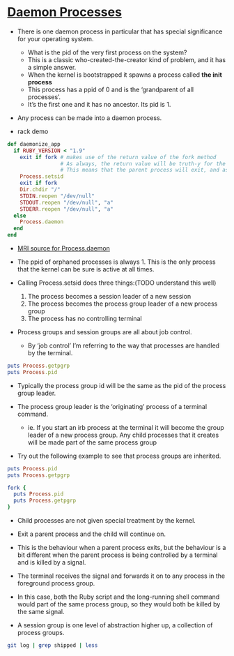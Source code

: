 # [Daemon Processes](https://workingwithruby.com/wwup/daemons/)

+ There is one daemon process in particular that has special significance for your operating system.
    + What is the pid of the very first process on the system?
    + This is a classic who-created-the-creator kind of problem, and it has a simple answer.
    + When the kernel is bootstrapped it spawns a process called **the init process**
    + This process has a ppid of 0 and is the ‘grandparent of all processes’.
    + It’s the first one and it has no ancestor. Its pid is 1.

+ Any process can be made into a daemon process.

+ rack demo
```ruby
def daemonize_app
  if RUBY_VERSION < "1.9"
    exit if fork # makes use of the return value of the fork method
                 # As always, the return value will be truth-y for the parent and false-y for the child
                 # This means that the parent process will exit, and as we know, orphaned child processes carry on as normal.
    Process.setsid
    exit if fork
    Dir.chdir "/"
    STDIN.reopen "/dev/null"
    STDOUT.reopen "/dev/null", "a"
    STDERR.reopen "/dev/null", "a"
  else
    Process.daemon
  end
end
```

+ [MRI source for Process.daemon](https://github.com/ruby/ruby/blob/c852d76f46a68e28200f0c3f68c8c67879e79c86/process.c#L4817-4860)

+ The ppid of orphaned processes is always 1. This is the only process that the kernel can be sure is active at all times.

+ Calling Process.setsid does three things:(TODO understand this well)
    1. The process becomes a session leader of a new session
    2. The process becomes the process group leader of a new process group
    3. The process has no controlling terminal

+ Process groups and session groups are all about job control.
    + By ‘job control’ I’m referring to the way that processes are handled by the terminal.

```ruby
puts Process.getpgrp
puts Process.pid
```

+ Typically the process group id will be the same as the pid of the process group leader.
+ The process group leader is the ‘originating’ process of a terminal command.
    + ie. If you start an irb process at the terminal it will become the group leader of a new process group. Any child processes that it creates will be made part of the same process group

+ Try out the following example to see that process groups are inherited.
```ruby
puts Process.pid
puts Process.getpgrp

fork {
  puts Process.pid
  puts Process.getpgrp
}
```

+ Child processes are not given special treatment by the kernel.
+ Exit a parent process and the child will continue on.
+ This is the behaviour when a parent process exits, but the behaviour is a bit different when the parent process is being controlled by a terminal and is killed by a signal.

+ The terminal receives the signal and forwards it on to any process in the foreground process group.
+ In this case, both the Ruby script and the long-running shell command would part of the same process group, so they would both be killed by the same signal.

+ A session group is one level of abstraction higher up, a collection of process groups.
```bash
git log | grep shipped | less
```





